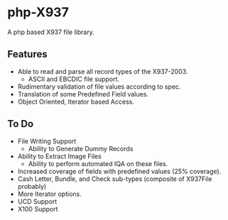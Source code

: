 php-X937
========

A php based X937 file library.

Features
--------

* Able to read and parse all record types of the  X937-2003.
  * ASCII and EBCDIC file support.
* Rudimentary validation of file values according to spec.
* Translation of some Predefined Field values.
* Object Oriented, Iterator based Access.

To Do
-----
* File Writing Support
  * Ability to Generate Dummy Records
* Ability to Extract Image Files
  * Ability to perform automated IQA on these files.
* Increased coverage of fields with predefined values (25% coverage).
* Cash Letter, Bundle, and Check sub-types (composite of X937File probably)
* More Iterator options.
* UCD Support
* X100 Support
